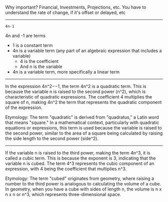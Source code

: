 
Why important? Financial, Investments, Projections, etc. You have to understand the rate of change, if it's offset or delayed, etc

---


`4n-1`

4n and -1 are terms

- 1 is a constant term
- 4n is a variable term (any part of an algebraic expression that includes a variable)
	- 4 is the coefficient
	- And n is the variable
- 4n is a variable term, more specifically a linear term

---

In the expression 4n^2−−1, the term 4n^2 is a quadratic term. This is because the variable n is raised to the second power (n^2), which is characteristic of quadratic expressions. The coefficient 4 multiplies the square of n, making 4n^2 the term that represents the quadratic component of the expression.

Etymology: The term "quadratic" is derived from "quadratus," a Latin word that means "square." In a mathematical context, particularly with quadratic equations or expressions, this term is used because the variable is raised to the second power, similar to the area of a square being calculated by raising the side length to the second power (side^2).

---
  
If the variable n is raised to the third power, making the term 4n^3, it is called a cubic term. This is because the exponent is 3, indicating that the variable n is cubed. The term 4^3 represents the cubic component of an expression, with 4 being the coefficient that multiplies n^3.

Etymology: The term "cubed" originates from geometry, where raising a number to the third power is analogous to calculating the volume of a cube. In geometry, when you have a cube with sides of length n, the volume is n x n x n or n^3, which represents three-dimensional space.